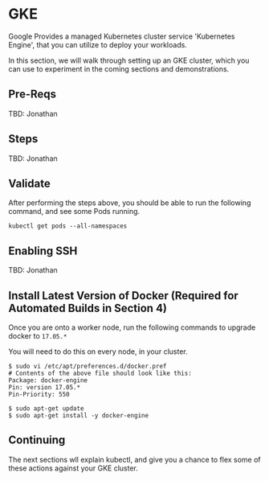 # GKE

Google Provides a managed Kubernetes cluster service 'Kubernetes Engine', that you can utilize to deploy your workloads.

In this section, we will walk through setting up an GKE cluster, which you can use to experiment in the coming sections and demonstrations.


## Pre-Reqs

TBD: Jonathan

## Steps

TBD: Jonathan


## Validate

After performing the steps above, you should be able to run the following command, and see some Pods running.

`kubectl get pods --all-namespaces`

## Enabling SSH

TBD: Jonathan

## Install Latest Version of Docker (Required for Automated Builds in Section 4)
Once you are onto a worker node, run the following commands to upgrade docker to `17.05.*`

You will need to do this on every node, in your cluster.

```
$ sudo vi /etc/apt/preferences.d/docker.pref
# Contents of the above file should look like this:
Package: docker-engine
Pin: version 17.05.*
Pin-Priority: 550

$ sudo apt-get update
$ sudo apt-get install -y docker-engine
```

## Continuing

The next sections wll explain kubectl, and give you a chance to flex some of these actions against your GKE cluster.
